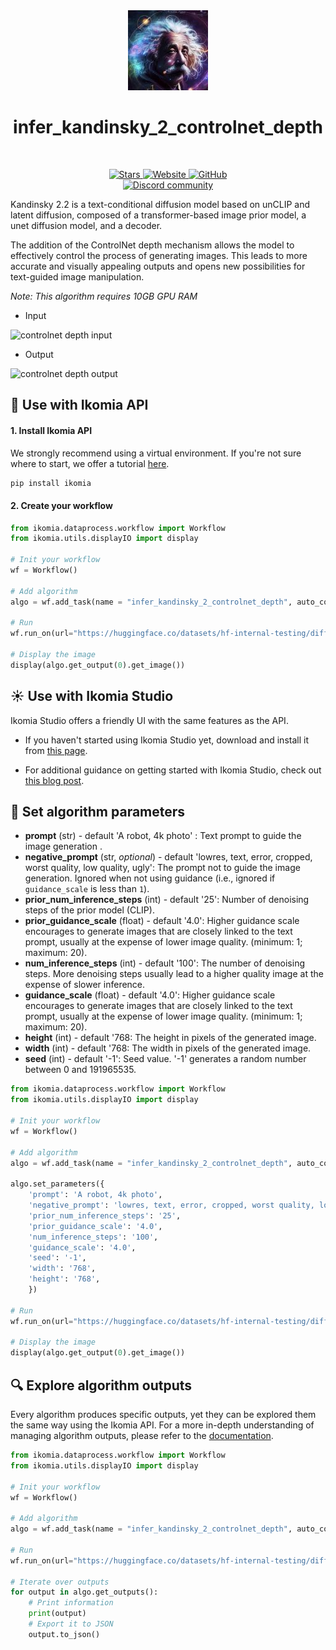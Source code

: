 <div align="center">
  <img src="images/einstein.jpg" alt="Algorithm icon">
  <h1 align="center">infer_kandinsky_2_controlnet_depth</h1>
</div>
<br />
<p align="center">
    <a href="https://github.com/Ikomia-hub/infer_kandinsky_2_controlnet_depth">
        <img alt="Stars" src="https://img.shields.io/github/stars/Ikomia-hub/infer_kandinsky_2_controlnet_depth">
    </a>
    <a href="https://app.ikomia.ai/hub/">
        <img alt="Website" src="https://img.shields.io/website/http/app.ikomia.ai/en.svg?down_color=red&down_message=offline&up_message=online">
    </a>
    <a href="https://github.com/Ikomia-hub/infer_kandinsky_2_controlnet_depth/blob/main/LICENSE.md">
        <img alt="GitHub" src="https://img.shields.io/github/license/Ikomia-hub/infer_kandinsky_2_controlnet_depth.svg?color=blue">
    </a>    
    <br>
    <a href="https://discord.com/invite/82Tnw9UGGc">
        <img alt="Discord community" src="https://img.shields.io/badge/Discord-white?style=social&logo=discord">
    </a> 
</p>

Kandinsky 2.2 is a text-conditional diffusion model based on unCLIP and latent diffusion, composed of a transformer-based image prior model, a unet diffusion model, and a decoder.

The addition of the ControlNet depth mechanism allows the model to effectively control the process of generating images. This leads to more accurate and visually appealing outputs and opens new possibilities for text-guided image manipulation.


*Note: This algorithm requires 10GB GPU RAM*

- Input

![controlnet depth input](https://huggingface.co/datasets/hf-internal-testing/diffusers-images/resolve/main/kandinskyv22/cat.png)

- Output

![controlnet depth output](https://huggingface.co/datasets/hf-internal-testing/diffusers-images/resolve/main/kandinskyv22/robot_cat_text2img.png)


## :rocket: Use with Ikomia API

#### 1. Install Ikomia API

We strongly recommend using a virtual environment. If you're not sure where to start, we offer a tutorial [here](https://www.ikomia.ai/blog/a-step-by-step-guide-to-creating-virtual-environments-in-python).

```sh
pip install ikomia
```

#### 2. Create your workflow

```python
from ikomia.dataprocess.workflow import Workflow
from ikomia.utils.displayIO import display

# Init your workflow
wf = Workflow()

# Add algorithm
algo = wf.add_task(name = "infer_kandinsky_2_controlnet_depth", auto_connect=True)

# Run
wf.run_on(url="https://huggingface.co/datasets/hf-internal-testing/diffusers-images/resolve/main/kandinskyv22/cat.png")

# Display the image
display(algo.get_output(0).get_image())
```

## :sunny: Use with Ikomia Studio

Ikomia Studio offers a friendly UI with the same features as the API.

- If you haven't started using Ikomia Studio yet, download and install it from [this page](https://www.ikomia.ai/studio).

- For additional guidance on getting started with Ikomia Studio, check out [this blog post](https://www.ikomia.ai/blog/how-to-get-started-with-ikomia-studio).

## :pencil: Set algorithm parameters

- **prompt** (str) - default 'A robot, 4k photo' : Text prompt to guide the image generation .
- **negative_prompt** (str, *optional*) - default 'lowres, text, error, cropped, worst quality, low quality, ugly': The prompt not to guide the image generation. Ignored when not using guidance (i.e., ignored if `guidance_scale` is less than `1`).
- **prior_num_inference_steps** (int) - default '25': Number of denoising steps of the prior model (CLIP).
- **prior_guidance_scale** (float) - default '4.0':  Higher guidance scale encourages to generate images that are closely linked to the text prompt, usually at the expense of lower image quality. (minimum: 1; maximum: 20).
- **num_inference_steps** (int) - default '100': The number of denoising steps. More denoising steps usually lead to a higher quality image at the expense of slower inference.
- **guidance_scale** (float) - default '4.0':  Higher guidance scale encourages to generate images that are closely linked to the text prompt, usually at the expense of lower image quality. (minimum: 1; maximum: 20).
- **height** (int) - default '768: The height in pixels of the generated image.
- **width** (int) - default '768: The width in pixels of the generated image.
- **seed** (int) - default '-1': Seed value. '-1' generates a random number between 0 and 191965535.

```python
from ikomia.dataprocess.workflow import Workflow
from ikomia.utils.displayIO import display

# Init your workflow
wf = Workflow()

# Add algorithm
algo = wf.add_task(name = "infer_kandinsky_2_controlnet_depth", auto_connect=True)

algo.set_parameters({
    'prompt': 'A robot, 4k photo',
    'negative_prompt': 'lowres, text, error, cropped, worst quality, low quality, ugly',
    'prior_num_inference_steps': '25',
    'prior_guidance_scale': '4.0',
    'num_inference_steps': '100',
    'guidance_scale': '4.0',
    'seed': '-1',
    'width': '768',
    'height': '768',
    })

# Run
wf.run_on(url="https://huggingface.co/datasets/hf-internal-testing/diffusers-images/resolve/main/kandinskyv22/cat.png")

# Display the image
display(algo.get_output(0).get_image())
```

## :mag: Explore algorithm outputs

Every algorithm produces specific outputs, yet they can be explored them the same way using the Ikomia API. For a more in-depth understanding of managing algorithm outputs, please refer to the [documentation](https://ikomia-dev.github.io/python-api-documentation/advanced_guide/IO_management.html).

```python
from ikomia.dataprocess.workflow import Workflow
from ikomia.utils.displayIO import display

# Init your workflow
wf = Workflow()

# Add algorithm
algo = wf.add_task(name = "infer_kandinsky_2_controlnet_depth", auto_connect=True)

# Run
wf.run_on(url="https://huggingface.co/datasets/hf-internal-testing/diffusers-images/resolve/main/kandinskyv22/cat.png")

# Iterate over outputs
for output in algo.get_outputs():
    # Print information
    print(output)
    # Export it to JSON
    output.to_json()
```

